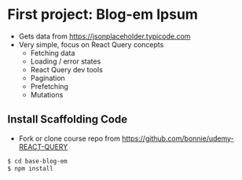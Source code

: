 # First project: Blog-em Ipsum

- Gets data from https://jsonplaceholder.typicode.com
- Very simple, focus on React Query concepts
  - Fetching data
  - Loading / error states
  - React Query dev tools
  - Pagination
  - Prefetching
  - Mutations

## Install Scaffolding Code

- Fork or clone course repo from https://github.com/bonnie/udemy-REACT-QUERY

```bash
$ cd base-blog-em
$ npm install
```
